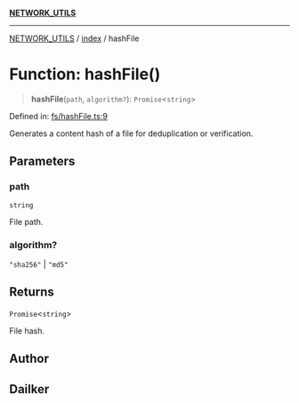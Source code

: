 [**NETWORK_UTILS**](../../README.md)

***

[NETWORK_UTILS](../../README.md) / [index](../README.md) / hashFile

# Function: hashFile()

> **hashFile**(`path`, `algorithm?`): `Promise`\<`string`\>

Defined in: [fs/hashFile.ts:9](https://github.com/dailker/everyutil-js/blob/7799f3f003cb23f425be3f1c83c38483e2648188/src/fs/hashFile.ts#L9)

Generates a content hash of a file for deduplication or verification.

## Parameters

### path

`string`

File path.

### algorithm?

`"sha256"` | `"md5"`

## Returns

`Promise`\<`string`\>

File hash.

## Author

## Dailker
